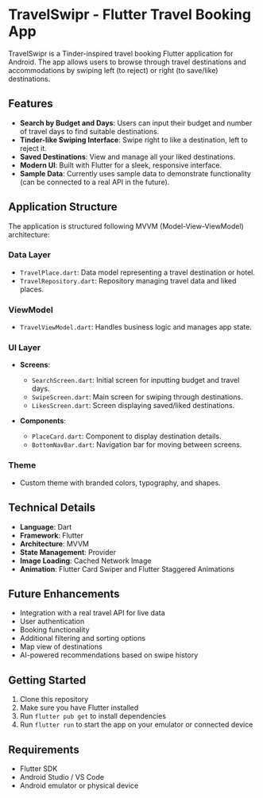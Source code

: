 # TravelSwipr - Flutter Travel Booking App

TravelSwipr is a Tinder-inspired travel booking Flutter application for Android. The app allows users to browse through travel destinations and accommodations by swiping left (to reject) or right (to save/like) destinations.

## Features

- **Search by Budget and Days**: Users can input their budget and number of travel days to find suitable destinations.
- **Tinder-like Swiping Interface**: Swipe right to like a destination, left to reject it.
- **Saved Destinations**: View and manage all your liked destinations.
- **Modern UI**: Built with Flutter for a sleek, responsive interface.
- **Sample Data**: Currently uses sample data to demonstrate functionality (can be connected to a real API in the future).

## Application Structure

The application is structured following MVVM (Model-View-ViewModel) architecture:

### Data Layer
- `TravelPlace.dart`: Data model representing a travel destination or hotel.
- `TravelRepository.dart`: Repository managing travel data and liked places.

### ViewModel
- `TravelViewModel.dart`: Handles business logic and manages app state.

### UI Layer
- **Screens**:
  - `SearchScreen.dart`: Initial screen for inputting budget and travel days.
  - `SwipeScreen.dart`: Main screen for swiping through destinations.
  - `LikesScreen.dart`: Screen displaying saved/liked destinations.
  
- **Components**:
  - `PlaceCard.dart`: Component to display destination details.
  - `BottomNavBar.dart`: Navigation bar for moving between screens.

### Theme
- Custom theme with branded colors, typography, and shapes.

## Technical Details

- **Language**: Dart
- **Framework**: Flutter
- **Architecture**: MVVM
- **State Management**: Provider
- **Image Loading**: Cached Network Image
- **Animation**: Flutter Card Swiper and Flutter Staggered Animations

## Future Enhancements

- Integration with a real travel API for live data
- User authentication
- Booking functionality
- Additional filtering and sorting options
- Map view of destinations
- AI-powered recommendations based on swipe history

## Getting Started

1. Clone this repository
2. Make sure you have Flutter installed
3. Run `flutter pub get` to install dependencies
4. Run `flutter run` to start the app on your emulator or connected device

## Requirements

- Flutter SDK
- Android Studio / VS Code
- Android emulator or physical device
